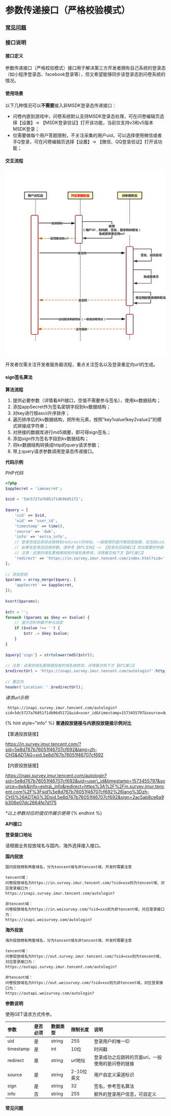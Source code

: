 # 参数传递接口（严格校验模式）

### [常见问题](fei-msdk-deng-lu-tai-chuan-di-jie-kou.md#chang-jian-wen-ti-1)

### 接口说明

#### 接口定义

参数传递接口（严格校验模式）接口用于解决第三方开发者拥有自己系统的登录态（如小程序登录态、facebook登录等），但又希望能够同步该登录态到问卷系统的情况。

#### 使用场景

以下几种情况可以**不需要**接入非MSDK登录态传递接口：

* 问卷内嵌到游戏中，问卷系统默认支持MSDK登录态处理，可在问卷编辑页选择【设置】-&gt; 【MSDK登录验证】打开该功能，当前仅支持v3和v5版本MSDK登录；
* 仅需要做每个用户答题限制，不关注采集的用户uid，可以选择使用微信或者手Q登录，可在问卷编辑页选择【设置】-&gt; 【微信、QQ登录验证】打开该功能；

#### 交互流程

![](../.gitbook/assets/login_uml.jpg)

开发者仅需关注开发者服务器流程，重点关注签名以及登录重定向url的生成。

#### sign签名算法

**算法流程**

1. 提供必要参数（详情看API接口，空值不需要参与签名），使用kv数据结构；
2. 添加appSecret作为签名密钥字段到kv数据结构；
3. 对key进行按ascii升序排序；
4. 遍历排序后的kv数据结构，把所有元素，按照“key1value1key2value2”的模式拼接成字符串；
5. 对拼接的数据库进行md5摘要，即可得sign签名；
6. 添加sign作为签名字段到kv数据结构；
7. 将kv数据结构转换成http的query请求参数；
8. 带上query请求参数调用登录态传递接口。

**代码示例**

_PHP代码_

```php
<?php
$appSecret = 'iamsecret';

$sid = '5dc5727a76051f14b96d5172';

$query = [
    'sid' => $sid,
    'uid' => 'user_id',
    'timestamp' => time(),
    'source' => 'dwk',
    'info' => 'extra_info',
    // 登录完成后系统会跳转到redirect的地址，一般使用的是问卷投放链接，会包括sid、lang内容
    // 如果有登录态回调参数，请参考【API文档】-> 【登录态回调接口】添加需要的参数
    // 注意：这里的域名要根据投放的域名做修改，详情看文档下方【API接口】
    'redirect' => 'https://in.survey.imur.tencent.com/index.html?sid='.$sid,
];

// 添加密钥
$params = array_merge($query, [
    'appSecret' => $appSecret,
]);

ksort($params);

$str = '';
foreach ($params as $key => $value) {
    // 值为空的参数不参与加密
    if ($value !== '') {
        $str .= $key.$value;
    }
}

$query['sign'] = strtolower(md5($str));

// 注意：这里的域名要根据投放的域名做修改，详情看文档下方【API接口】
$redirectUrl = 'https://inapi.survey.imur.tencent.com/autologin?'.http_build_query($query);

// 重定向
header('Location: '.$redirectUrl);
```

_请求url示例_

```text
 https://inapi.survey.imur.tencent.com/autologin?sid=5dc5727a76051f14b96d5172&uid=user_id&timestamp=1573455797&source=dwk&info=extra_info&redirect=https%3A%2F%2Fin.survey.imur.tencent.com%2Findex.html%3Fsid%3D5dc5727a76051f14b96d5172&sign=2ac5ab8ce6a9b306e07dc2664fe7d175
```

{% hint style="info" %}
**普通投放链接与内嵌投放链接示例对比**

【普通投放链接】

https://in.survey.imur.tencent.com/?sid=5e8d767b76051f46707cf692&lang=zh-CHS&ADTAG=sid.5e8d767b76051f46707cf692

【内嵌投放链接】

 https://inapi.survey.imur.tencent.com/autologin?sid=5e8d767b76051f46707cf692&uid=user\_id&timestamp=1573455797&source=dwk&info=extra\_info&redirect=https%3A%2F%2Fin.survey.imur.tencent.com%2F%3Fsid%5e8d767b76051f46707cf692%26lang%3Dzh-CHS%26ADTAG%3Dsid.5e8d767b76051f46707cf692&sign=2ac5ab8ce6a9b306e07dc2664fe7d175

_\*以上参数对应的值仅作展示使用_
{% endhint %}



**API接口**

**登录接口地址**

请根据业务投放域名与国内、海外选择接入接口。

**国内投放**

```text
国内投放拥有两套域名，分为tencent域与非tencent域，开发时需要注意

tencent域：
问卷投放域名为https://in.survey.imur.tencent.com/?sid=xxx则为tencent域，对应登录接口为：
https://inapi.survey.imur.tencent.com/autologin?

非tencent域：
问卷投放域名为https://in.weisurvey.com/?sid=xxx则为非tencent域，对应登录接口为：
https://inapi.weisurvey.com/autologin?
```

**海外投放**

```text
海外投放拥有两套域名，分为tencent域与非tencent域，开发时需要注意

tencent域：
问卷投放域名为https://out.survey.imur.tencent.com/?sid=xxx则为tencent域，对应登录接口为：
https://outapi.survey.imur.tencent.com/autologin?

非tencent域：
问卷投放域名为https://out.weisurvey.com/?sid=xxx则为非tencent域，对应登录接口为：
https://outapi.weisurvey.com/autologin?

```

**参数说明**

使用GET请求方式传参。

| 参数 | 是否必须 | 数据类型 | 限制长度 | 说明 |
| :--- | :--- | :--- | :--- | :--- |
| uid | 是 | string | 255 | 登录用户的唯一ID |
| timestamp | 是 | int | 10位 | 时间戳 |
| redirect | 是 | string | url地址 | 登录成功之后跳转的页面url，一般使用的是问卷的链接 |
| source | 是 | string | 2-10位英文 | 用户自定义渠道标识 |
| sign | 是 | string | 32 | 签名，参考签名算法 |
| info | 否 | string | 255 | 额外的登录用户信息，可自定义 |

#### 常见问题

